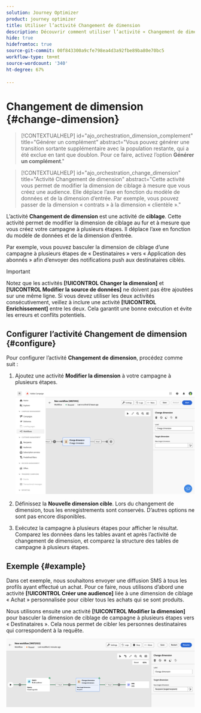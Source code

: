 ```yaml
---
solution: Journey Optimizer
product: journey optimizer
title: Utiliser l’activité Changement de dimension
description: Découvrir comment utiliser l’activité « Changement de dimension »
hide: true
hidefromtoc: true
source-git-commit: 00f843300a9cfe798ea4d3a92fbe89ba80e70bc5
workflow-type: tm+mt
source-wordcount: '340'
ht-degree: 67%

---
```


# Changement de dimension {#change-dimension}

>[!CONTEXTUALHELP]
>id="ajo_orchestration_dimension_complement"
>title="Générer un complément"
>abstract="Vous pouvez générer une transition sortante supplémentaire avec la population restante, qui a été exclue en tant que doublon. Pour ce faire, activez l’option **Générer un complément**."

>[!CONTEXTUALHELP]
>id="ajo_orchestration_change_dimension"
>title="Activité Changement de dimension"
>abstract="Cette activité vous permet de modifier la dimension de ciblage à mesure que vous créez une audience. Elle déplace l’axe en fonction du modèle de données et de la dimension d’entrée. Par exemple, vous pouvez passer de la dimension « contrats » à la dimension « clientèle »."

L’activité **Changement de dimension** est une activité de **ciblage**. Cette activité permet de modifier la dimension de ciblage au fur et à mesure que vous créez votre campagne à plusieurs étapes. Il déplace l’axe en fonction du modèle de données et de la dimension d’entrée.

Par exemple, vous pouvez basculer la dimension de ciblage d’une campagne à plusieurs étapes de « Destinataires » vers « Application des abonnés » afin d’envoyer des notifications push aux destinataires ciblés.

>[!IMPORTANT]
>
>Notez que les activités **[!UICONTROL Changer la dimension]** et **[!UICONTROL Modifier la source de données]** ne doivent pas être ajoutées sur une même ligne. Si vous devez utiliser les deux activités consécutivement, veillez à inclure une activité **[!UICONTROL Enrichissement]** entre les deux. Cela garantit une bonne exécution et évite les erreurs et conflits potentiels.

## Configurer l’activité Changement de dimension {#configure}

Pour configurer l’activité **Changement de dimension**, procédez comme suit :

1. Ajoutez une activité **Modifier la dimension** à votre campagne à plusieurs étapes.

   ![](../assets/workflow-change-dimension.png)

1. Définissez la **Nouvelle dimension cible**. Lors du changement de dimension, tous les enregistrements sont conservés. D’autres options ne sont pas encore disponibles.

1. Exécutez la campagne à plusieurs étapes pour afficher le résultat. Comparez les données dans les tables avant et après l’activité de changement de dimension, et comparez la structure des tables de campagne à plusieurs étapes.

## Exemple {#example}

Dans cet exemple, nous souhaitons envoyer une diffusion SMS à tous les profils ayant effectué un achat. Pour ce faire, nous utilisons d’abord une activité **[!UICONTROL Créer une audience]** liée à une dimension de ciblage « Achat » personnalisée pour cibler tous les achats qui se sont produits.

Nous utilisons ensuite une activité **[!UICONTROL Modifier la dimension]** pour basculer la dimension de ciblage de campagne à plusieurs étapes vers « Destinataires ». Cela nous permet de cibler les personnes destinataires qui correspondent à la requête.

![](../assets/workflow-change-dimension-example.png)
